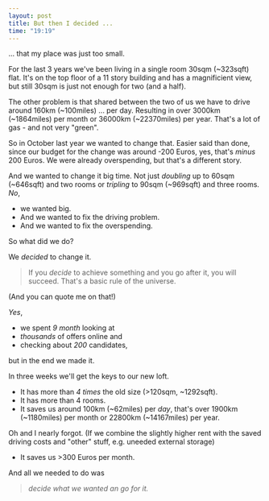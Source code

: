 ```yaml
---
layout: post
title: But then I decided ...
time: "19:19"
---
```


... that my place was just too small.

For the last 3 years we've been living in a single room 30sqm (~323sqft) flat.
It's on the top floor of a 11 story building and has a magnificient view,
but still 30sqm is just not enough for two (and a half).

The other problem is that shared between the two of us we have to drive around
160km (~100miles) ... per day. Resulting in over 3000km (~1864miles) per month or 36000km (~22370miles) per year.
That's a lot of gas - and not very "green".

So in October last year we wanted to change that.
Easier said than done, since our budget for the change was around -200 Euros,
yes, that's _minus_ 200 Euros. We were already overspending, but that's a different story.

And we wanted to change it big time. Not just _doubling_ up to 60sqm (~646sqft) and two rooms
or _tripling_ to 90sqm (~969sqft) and three rooms. _No_,

* we wanted big.
* And we wanted to fix the driving problem.
* And we wanted to fix the overspending.

So what did we do?

We _decided_ to change it.

> If you _decide_ to achieve something and you go after it, you will succeed.
> That's a basic rule of the universe.

(And you can quote me on that!)

_Yes_,

* we spent _9_ _month_ looking at
* _thousands_ of offers online and 
* checking about _200_ candidates,

but in the end we made it.

In three weeks we'll get the keys to our new loft.

* It has more than _4 times_ the old size (>120sqm, ~1292sqft).
* It has more than 4 rooms.
* It saves us around 100km (~62miles) per _day_, that's over 1900km (~1180miles) per month or 22800km (~14167miles) per year.

Oh and I nearly forgot.
(If we combine the slightly higher rent with the saved driving costs and "other" stuff, e.g. uneeded external storage)

*  It saves us >300 Euros per month.

And all we needed to do was

> _decide what we wanted an go for it._



